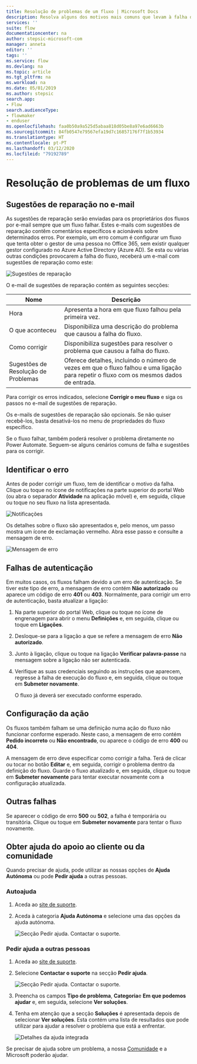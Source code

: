```yaml
---
title: Resolução de problemas de um fluxo | Microsoft Docs
description: Resolva alguns dos motivos mais comuns que levam à falha dos fluxos
services: ''
suite: flow
documentationcenter: na
author: stepsic-microsoft-com
manager: anneta
editor: ''
tags: ''
ms.service: flow
ms.devlang: na
ms.topic: article
ms.tgt_pltfrm: na
ms.workload: na
ms.date: 05/01/2019
ms.author: stepsic
search.app:
- Flow
search.audienceType:
- flowmaker
- enduser
ms.openlocfilehash: faa0b50a9a525d5abaa818d05be8a97e6ad6663b
ms.sourcegitcommit: 84fb0547e79567efa19d7c16857176f7f1b53934
ms.translationtype: HT
ms.contentlocale: pt-PT
ms.lasthandoff: 03/12/2020
ms.locfileid: "79192789"
---
```

# <a name="troubleshooting-a-flow"></a>Resolução de problemas de um fluxo


## <a name="repair-tips-in-email"></a>Sugestões de reparação no e-mail

As sugestões de reparação serão enviadas para os proprietários dos fluxos por e-mail sempre que um fluxo falhar. Estes e-mails com sugestões de reparação contêm comentários específicos e acionáveis sobre determinados erros. Por exemplo, um erro comum é configurar um fluxo que tenta obter o gestor de uma pessoa no Office 365, sem existir qualquer gestor configurado no Azure Active Directory (Azure AD). Se esta ou várias outras condições provocarem a falha do fluxo, receberá um e-mail com sugestões de reparação como este:

![Sugestões de reparação](media/fix-flow-failures/repair-tips-email.png)

O e-mail de sugestões de reparação contém as seguintes secções:

Nome|Descrição
---|---
Hora|Apresenta a hora em que fluxo falhou pela primeira vez.
O que aconteceu|Disponibiliza uma descrição do problema que causou a falha do fluxo.
Como corrigir|Disponibiliza sugestões para resolver o problema que causou a falha do fluxo.
Sugestões de Resolução de Problemas|Oferece detalhes, incluindo o número de vezes em que o fluxo falhou e uma ligação para repetir o fluxo com os mesmos dados de entrada.

Para corrigir os erros indicados, selecione **Corrigir o meu fluxo** e siga os passos no e-mail de sugestões de reparação.

Os e-mails de sugestões de reparação são opcionais. Se não quiser recebê-los, basta desativá-los no menu de propriedades do fluxo específico.

Se o fluxo falhar, também poderá resolver o problema diretamente no Power Automate.  Seguem-se alguns cenários comuns de falha e sugestões para os corrigir.

## <a name="identify-the-error"></a>Identificar o erro
Antes de poder corrigir um fluxo, tem de identificar o motivo da falha. Clique ou toque no ícone de notificações na parte superior do portal Web (ou abra o separador **Atividade** na aplicação móvel) e, em seguida, clique ou toque no seu fluxo na lista apresentada.

![Notificações](./media/fix-flow-failures/notifications-toolbar.png)

Os detalhes sobre o fluxo são apresentados e, pelo menos, um passo mostra um ícone de exclamação vermelho. Abra esse passo e consulte a mensagem de erro.

![Mensagem de erro](./media/fix-flow-failures/flow-run-failure.png)


## <a name="authentication-failures"></a>Falhas de autenticação
Em muitos casos, os fluxos falham devido a um erro de autenticação. Se tiver este tipo de erro, a mensagem de erro contém **Não autorizado** ou aparece um código de erro **401** ou **403**. Normalmente, para corrigir um erro de autenticação, basta atualizar a ligação:

1. Na parte superior do portal Web, clique ou toque no ícone de engrenagem para abrir o menu **Definições** e, em seguida, clique ou toque em **Ligações**.
2. Desloque-se para a ligação a que se refere a mensagem de erro **Não autorizado**.
3. Junto à ligação, clique ou toque na ligação **Verificar palavra-passe** na mensagem sobre a ligação não ser autenticada.
4. Verifique as suas credenciais seguindo as instruções que aparecem, regresse à falha de execução do fluxo e, em seguida, clique ou toque em **Submeter novamente**.
   
    O fluxo já deverá ser executado conforme esperado.

## <a name="action-configuration"></a>Configuração da ação
Os fluxos também falham se uma definição numa ação do fluxo não funcionar conforme esperado. Neste caso, a mensagem de erro contém **Pedido incorreto** ou **Não encontrado**, ou aparece o código de erro **400** ou **404**.

A mensagem de erro deve especificar como corrigir a falha. Terá de clicar ou tocar no botão **Editar** e, em seguida, corrigir o problema dentro da definição do fluxo. Guarde o fluxo atualizado e, em seguida, clique ou toque em **Submeter novamente** para tentar executar novamente com a configuração atualizada.

## <a name="other-failures"></a>Outras falhas
Se aparecer o código de erro **500** ou **502**, a falha é temporária ou transitória. Clique ou toque em **Submeter novamente** para tentar o fluxo novamente.

## <a name="getting-help-from-support-or-the-community"></a>Obter ajuda do apoio ao cliente ou da comunidade

Quando precisar de ajuda, pode utilizar as nossas opções de **Ajuda Autónoma** ou pode **Pedir ajuda** a outras pessoas.

### <a name="self-help"></a>Autoajuda 

1. Aceda ao [site de suporte](https://flow.microsoft.com/support/).
1. Aceda à categoria **Ajuda Autónoma** e selecione uma das opções da ajuda autónoma.

    ![Secção Pedir ajuda. Contactar o suporte.](media/fix-flow-failures/self-help-section.png)
### <a name="ask-for-help-from-others"></a>Pedir ajuda a outras pessoas

1. Aceda ao [site de suporte](https://flow.microsoft.com/support/).
1. Selecione **Contactar o suporte** na secção **Pedir ajuda**.
    
    ![Secção Pedir ajuda. Contactar o suporte.](media/fix-flow-failures/ask-for-help.png)

1. Preencha os campos **Tipo de problema**, **Categoria**e **Em que podemos ajudar** e, em seguida, selecione **Ver soluções**. 

1. Tenha em atenção que a secção **Soluções** é apresentada depois de selecionar **Ver soluções**. Esta contém uma lista de resultados que pode utilizar para ajudar a resolver o problema que está a enfrentar. 

    ![Detalhes da ajuda integrada](media/fix-flow-failures/integrated-helper-details.png)

Se precisar de ajuda sobre um problema, a nossa [Comunidade](https://go.microsoft.com/fwlink/?LinkID=787467) e a Microsoft poderão ajudar. 

